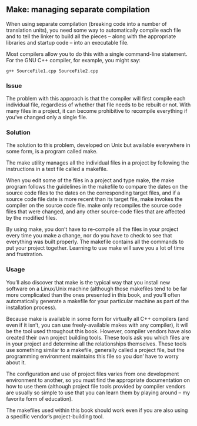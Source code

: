 ## Make: managing separate compilation

When using separate compilation (breaking code into a number of translation units), you need some way to automatically compile each file and to tell the linker to build all the pieces – along with the appropriate libraries and startup code – into an executable file.

Most compilers allow you to do this with a single command-line statement. For the GNU C++ compiler, for example, you might say:

	g++ SourceFile1.cpp SourceFile2.cpp



### Issue

The problem with this approach is that the compiler will first compile each individual file, regardless of whether that file needs to be rebuilt or not. With many files in a project, it can become prohibitive to recompile everything if you’ve changed only a single file.



### Solution

The solution to this problem, developed on Unix but available everywhere in some form, is a program called make.

The make utility manages all the individual files in a project by following the instructions in a text file called a makefile.

When you edit some of the files in a project and type make, the make program follows the guidelines in the makefile to compare the dates on the source code
files to the dates on the corresponding target files, and if a source
code file date is more recent than its target file, make invokes the compiler on the source code file. make only recompiles the source code files that were changed, and any other source-code files that are affected by the modified files.

By using make, you don’t have to re-compile all the files in your project every time you make a change, nor do you have to check to see that everything was built properly. The makefile contains all the commands to put your project together. Learning to use make will save you a lot of time and frustration.



### Usage

You’ll also discover that make is the typical way that you install new software on a Linux/Unix machine (although those makefiles tend to be far more complicated than the ones presented in this book, and you’ll often automatically generate a makefile for your particular machine as part of the installation process).

Because make is available in some form for virtually all C++ compilers (and even if it isn’t, you can use freely-available makes with any compiler), it will be the tool used throughout this book. However, compiler vendors have also created their own project building tools. These tools ask you which files are in your project and determine all the relationships themselves. These tools use something similar to a makefile, generally called a project file, but the programming environment maintains this file so you don’ have to worry about it.

The configuration and use of project files varies from one development environment to another, so you must find the appropriate documentation on how to use them (although project file tools provided by compiler vendors are usually so simple to use that you can learn them by playing around – my
favorite form of education).

The makefiles used within this book should work even if you are also using a specific vendor’s project-building tool.
